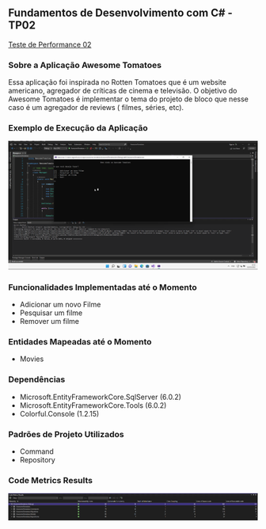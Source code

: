 ## Fundamentos de Desenvolvimento com C# - TP02

[Teste de Performance 02](https://lms.infnet.edu.br/moodle/mod/assign/view.php?id=276175)

### Sobre a Aplicação Awesome Tomatoes

Essa aplicação foi inspirada no Rotten Tomatoes que é um website americano, agregador de críticas de cinema e televisão. O objetivo do Awesome Tomatoes é implementar
o tema do projeto de bloco que nesse caso é um agregador de reviews ( filmes, séries, etc).

### Exemplo de Execução da Aplicação

![](images/app.gif)

### Funcionalidades Implementadas até o Momento

 - Adicionar um novo Filme
 - Pesquisar um filme
 - Remover um filme 

### Entidades Mapeadas até o Momento

 - Movies

### Dependências

 - Microsoft.EntityFrameworkCore.SqlServer (6.0.2)
 - Microsoft.EntityFrameworkCore.Tools (6.0.2)
 - Colorful.Console (1.2.15)

### Padrões de Projeto Utilizados

 - Command
 - Repository 
 
### Code Metrics Results
 
 ![](images/code_metrics.png)
